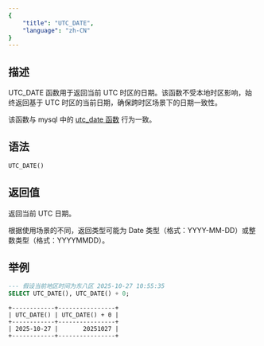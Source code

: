 ```yaml
---
{
    "title": "UTC_DATE",
    "language": "zh-CN"
}
---
```


## 描述
UTC_DATE 函数用于返回当前 UTC 时区的日期。该函数不受本地时区影响，始终返回基于 UTC 时区的当前日期，确保跨时区场景下的日期一致性。

该函数与 mysql 中的 [utc_date 函数](https://dev.mysql.com/doc/refman/8.4/en/date-and-time-functions.html#function_utc-date) 行为一致。

## 语法

```sql
UTC_DATE()
```

## 返回值
返回当前 UTC 日期。

根据使用场景的不同，返回类型可能为 Date 类型（格式：YYYY-MM-DD）或整数类型（格式：YYYYMMDD）。

## 举例

```sql
--- 假设当前地区时间为东八区 2025-10-27 10:55:35
SELECT UTC_DATE(), UTC_DATE() + 0;
```
```text
+------------+----------------+
| UTC_DATE() | UTC_DATE() + 0 |
+------------+----------------+
| 2025-10-27 |       20251027 |
+------------+----------------+
```

